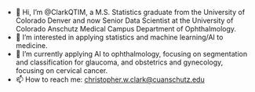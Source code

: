 - 👋 Hi, I’m @ClarkQTIM, a M.S. Statistics graduate from the University of Colorado Denver and now Senior Data Scientist at the University of Colorado Anschutz Medical Campus Department of Ophthalmology.
- 👀 I’m interested in applying statistics and machine learning/AI to medicine.
- 🌱 I’m currently applying AI to ophthalmology, focusing on segmentation and classification for glaucoma, and obstetrics and gynecology, focusing on cervical cancer.
- 📫 How to reach me: christopher.w.clark@cuanschutz.edu
